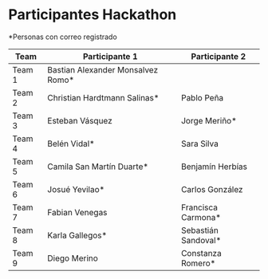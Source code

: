 # Participantes Hackathon

*Personas con correo registrado

| Team   | Participante 1                    | Participante 2      |
|--------|-----------------------------------|---------------------|
| Team 1 | Bastian Alexander Monsalvez Romo* |                     |
| Team 2 | Christian Hardtmann Salinas*      | Pablo Peña          |
| Team 3 | Esteban Vásquez                   | Jorge Meriño*       |
| Team 4 | Belén Vidal*                      | Sara Silva          |
| Team 5 | Camila San Martín Duarte*         | Benjamín Herbías    |
| Team 6 | Josué Yevilao*                    | Carlos González     |
| Team 7 | Fabian Venegas                    | Francisca Carmona*  |
| Team 8 | Karla Gallegos*                   | Sebastián Sandoval* |
| Team 9 | Diego Merino                      | Constanza Romero*   |
